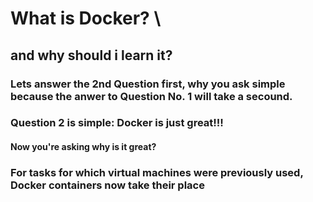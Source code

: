 # What is Docker? \
## and why should i learn it?

### Lets answer the 2nd Question first, why you ask simple because the anwer to Question No. 1 will take a secound. 
### Question 2 is simple: Docker is just great!!!

#### Now you're asking why is it great?
### For tasks for which virtual machines were previously used, Docker containers now take their place
